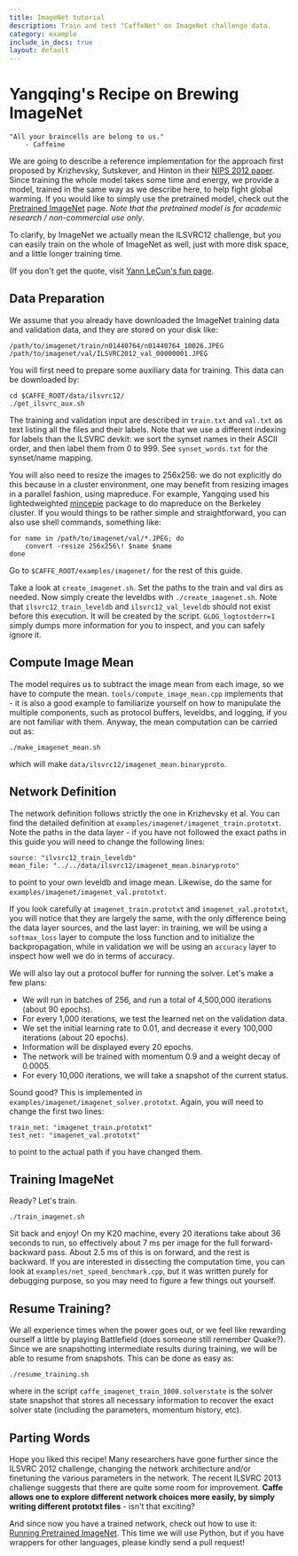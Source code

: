 ```yaml
---
title: ImageNet tutorial
description: Train and test "CaffeNet" on ImageNet challenge data.
category: example
include_in_docs: true
layout: default
---
```


Yangqing's Recipe on Brewing ImageNet
=====================================

    "All your braincells are belong to us."
        - Caffeine

We are going to describe a reference implementation for the approach first proposed by Krizhevsky, Sutskever, and Hinton in their [NIPS 2012 paper](http://books.nips.cc/papers/files/nips25/NIPS2012_0534.pdf). Since training the whole model takes some time and energy, we provide a model, trained in the same way as we describe here, to help fight global warming. If you would like to simply use the pretrained model, check out the [Pretrained ImageNet](getting_pretrained_models.html) page. *Note that the pretrained model is for academic research / non-commercial use only*.

To clarify, by ImageNet we actually mean the ILSVRC12 challenge, but you can easily train on the whole of ImageNet as well, just with more disk space, and a little longer training time.

(If you don't get the quote, visit [Yann LeCun's fun page](http://yann.lecun.com/ex/fun/).

Data Preparation
----------------

We assume that you already have downloaded the ImageNet training data and validation data, and they are stored on your disk like:

    /path/to/imagenet/train/n01440764/n01440764_10026.JPEG
    /path/to/imagenet/val/ILSVRC2012_val_00000001.JPEG

You will first need to prepare some auxiliary data for training. This data can be downloaded by:

    cd $CAFFE_ROOT/data/ilsvrc12/
    ./get_ilsvrc_aux.sh

The training and validation input are described in `train.txt` and `val.txt` as text listing all the files and their labels. Note that we use a different indexing for labels than the ILSVRC devkit: we sort the synset names in their ASCII order, and then label them from 0 to 999. See `synset_words.txt` for the synset/name mapping.

You will also need to resize the images to 256x256: we do not explicitly do this because in a cluster environment, one may benefit from resizing images in a parallel fashion, using mapreduce. For example, Yangqing used his lightedweighted [mincepie](https://github.com/Yangqing/mincepie) package to do mapreduce on the Berkeley cluster. If you would things to be rather simple and straightforward, you can also use shell commands, something like:

    for name in /path/to/imagenet/val/*.JPEG; do
        convert -resize 256x256\! $name $name
    done

Go to `$CAFFE_ROOT/examples/imagenet/` for the rest of this guide.

Take a look at `create_imagenet.sh`. Set the paths to the train and val dirs as needed. Now simply create the leveldbs with `./create_imagenet.sh`. Note that `ilsvrc12_train_leveldb` and `ilsvrc12_val_leveldb` should not exist before this execution. It will be created by the script. `GLOG_logtostderr=1` simply dumps more information for you to inspect, and you can safely ignore it.

Compute Image Mean
------------------

The model requires us to subtract the image mean from each image, so we have to compute the mean. `tools/compute_image_mean.cpp` implements that - it is also a good example to familiarize yourself on how to manipulate the multiple components, such as protocol buffers, leveldbs, and logging, if you are not familiar with them. Anyway, the mean computation can be carried out as:

    ./make_imagenet_mean.sh

which will make `data/ilsvrc12/imagenet_mean.binaryproto`.

Network Definition
------------------

The network definition follows strictly the one in Krizhevsky et al. You can find the detailed definition at `examples/imagenet/imagenet_train.prototxt`. Note the paths in the data layer - if you have not followed the exact paths in this guide you will need to change the following lines:

    source: "ilvsrc12_train_leveldb"
    mean_file: "../../data/ilsvrc12/imagenet_mean.binaryproto"

to point to your own leveldb and image mean. Likewise, do the same for `examples/imagenet/imagenet_val.prototxt`.

If you look carefully at `imagenet_train.prototxt` and `imagenet_val.prototxt`, you will notice that they are largely the same, with the only difference being the data layer sources, and the last layer: in training, we will be using a `softmax_loss` layer to compute the loss function and to initialize the backpropagation, while in validation we will be using an `accuracy` layer to inspect how well we do in terms of accuracy.

We will also lay out a protocol buffer for running the solver. Let's make a few plans:
* We will run in batches of 256, and run a total of 4,500,000 iterations (about 90 epochs).
* For every 1,000 iterations, we test the learned net on the validation data.
* We set the initial learning rate to 0.01, and decrease it every 100,000 iterations (about 20 epochs).
* Information will be displayed every 20 epochs.
* The network will be trained with momentum 0.9 and a weight decay of 0.0005.
* For every 10,000 iterations, we will take a snapshot of the current status.

Sound good? This is implemented in `examples/imagenet/imagenet_solver.prototxt`. Again, you will need to change the first two lines:

    train_net: "imagenet_train.prototxt"
    test_net: "imagenet_val.prototxt"

to point to the actual path if you have changed them.

Training ImageNet
-----------------

Ready? Let's train.

    ./train_imagenet.sh

Sit back and enjoy! On my K20 machine, every 20 iterations take about 36 seconds to run, so effectively about 7 ms per image for the full forward-backward pass. About 2.5 ms of this is on forward, and the rest is backward. If you are interested in dissecting the computation time, you can look at `examples/net_speed_benchmark.cpp`, but it was written purely for debugging purpose, so you may need to figure a few things out yourself.

Resume Training?
----------------

We all experience times when the power goes out, or we feel like rewarding ourself a little by playing Battlefield (does someone still remember Quake?). Since we are snapshotting intermediate results during training, we will be able to resume from snapshots. This can be done as easy as:

    ./resume_training.sh

where in the script `caffe_imagenet_train_1000.solverstate` is the solver state snapshot that stores all necessary information to recover the exact solver state (including the parameters, momentum history, etc).

Parting Words
-------------

Hope you liked this recipe! Many researchers have gone further since the ILSVRC 2012 challenge, changing the network architecture and/or finetuning the various parameters in the network. The recent ILSVRC 2013 challenge suggests that there are quite some room for improvement. **Caffe allows one to explore different network choices  more easily, by simply writing different prototxt files** - isn't that exciting?

And since now you have a trained network, check out how to use it: [Running Pretrained ImageNet](getting_pretrained_models.html). This time we will use Python, but if you have wrappers for other languages, please kindly send a pull request!
